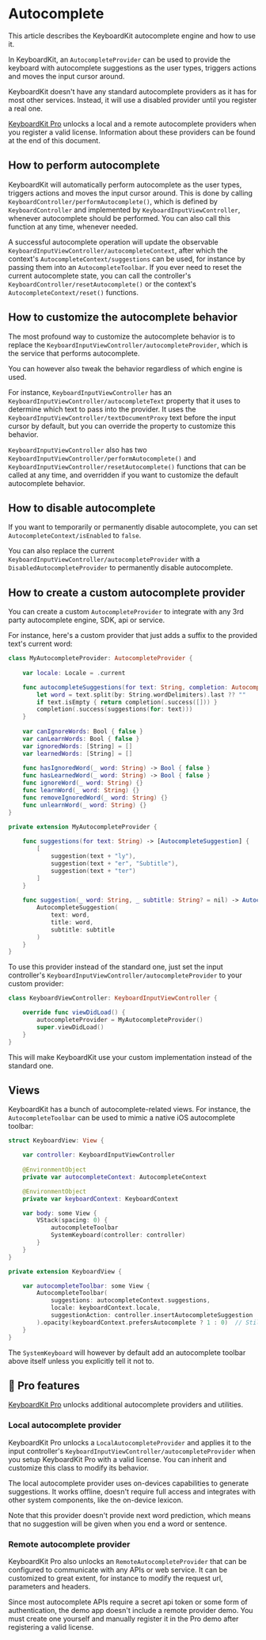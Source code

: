 # Autocomplete

This article describes the KeyboardKit autocomplete engine and how to use it.

In KeyboardKit, an ``AutocompleteProvider`` can be used to provide the keyboard with autocomplete suggestions as the user types, triggers actions and moves the input cursor around.

KeyboardKit doesn't have any standard autocomplete providers as it has for most other services. Instead, it will use a disabled provider until you register a real one.

[KeyboardKit Pro][Pro] unlocks a local and a remote autocomplete providers when you register a valid license. Information about these providers can be found at the end of this document.



## How to perform autocomplete

KeyboardKit will automatically perform autocomplete as the user types, triggers actions and moves the input cursor around. This is done by calling ``KeyboardController/performAutocomplete()``, which is defined by ``KeyboardController`` and implemented by ``KeyboardInputViewController``, whenever autocomplete should be performed. You can also call this function at any time, whenever needed. 

A successful autocomplete operation will update the observable ``KeyboardInputViewController/autocompleteContext``, after which the context's ``AutocompleteContext/suggestions`` can be used, for instance by passing them into an ``AutocompleteToolbar``. If you ever need to reset the current autocomplete state, you can call the controller's ``KeyboardController/resetAutocomplete()`` or the context's ``AutocompleteContext/reset()`` functions.



## How to customize the autocomplete behavior

The most profound way to customize the autocomplete behavior is to replace the ``KeyboardInputViewController/autocompleteProvider``, which is the service that performs autocomplete. 

You can however also tweak the behavior regardless of which engine is used. 

For instance, ``KeyboardInputViewController`` has an ``KeyboardInputViewController/autocompleteText`` property that it uses to determine which text to pass into the provider. It uses the ``KeyboardInputViewController/textDocumentProxy`` text before the input cursor by default, but you can override the property to customize this behavior.

``KeyboardInputViewController`` also has two ``KeyboardInputViewController/performAutocomplete()`` and ``KeyboardInputViewController/resetAutocomplete()`` functions that can be called at any time, and overridden if you want to customize the default autocomplete behavior.



## How to disable autocomplete

If you want to temporarily or permanently disable autocomplete, you can set ``AutocompleteContext/isEnabled`` to `false`.

You can also replace the current ``KeyboardInputViewController/autocompleteProvider`` with a ``DisabledAutocompleteProvider`` to permanently disable autocomplete.



## How to create a custom autocomplete provider

You can create a custom ``AutocompleteProvider`` to integrate with any 3rd party autocomplete engine, SDK, api or service.

For instance, here's a custom provider that just adds a suffix to the provided text's current word:

```swift
class MyAutocompleteProvider: AutocompleteProvider {
    
    var locale: Locale = .current

    func autocompleteSuggestions(for text: String, completion: AutocompleteCompletion) {
        let word = text.split(by: String.wordDelimiters).last ?? ""
        if text.isEmpty { return completion(.success([])) }
        completion(.success(suggestions(for: text)))
    }
    
    var canIgnoreWords: Bool { false }
    var canLearnWords: Bool { false }
    var ignoredWords: [String] = []
    var learnedWords: [String] = []
    
    func hasIgnoredWord(_ word: String) -> Bool { false }
    func hasLearnedWord(_ word: String) -> Bool { false }
    func ignoreWord(_ word: String) {}
    func learnWord(_ word: String) {}
    func removeIgnoredWord(_ word: String) {}
    func unlearnWord(_ word: String) {}
}

private extension MyAutocompleteProvider {
    
    func suggestions(for text: String) -> [AutocompleteSuggestion] {
        [
            suggestion(text + "ly"),
            suggestion(text + "er", "Subtitle"),
            suggestion(text + "ter")
        ]
    }
    
    func suggestion(_ word: String, _ subtitle: String? = nil) -> AutocompleteSuggestion {
        AutocompleteSuggestion(
            text: word, 
            title: word, 
            subtitle: subtitle
        )
    }
}
```

To use this provider instead of the standard one, just set the input controller's ``KeyboardInputViewController/autocompleteProvider`` to your custom provider:

```swift
class KeyboardViewController: KeyboardInputViewController {

    override func viewDidLoad() {
        autocompleteProvider = MyAutocompleteProvider()
        super.viewDidLoad()
    }
}
```

This will make KeyboardKit use your custom implementation instead of the standard one.



## Views

KeyboardKit has a bunch of autocomplete-related views. For instance, the ``AutocompleteToolbar`` can be used to mimic a native iOS autocomplete toolbar:

```swift
struct KeyboardView: View {

    var controller: KeyboardInputViewController
    
    @EnvironmentObject
    private var autocompleteContext: AutocompleteContext

    @EnvironmentObject
    private var keyboardContext: KeyboardContext

    var body: some View {
        VStack(spacing: 0) {
            autocompleteToolbar
            SystemKeyboard(controller: controller)
        }
    }
}

private extension KeyboardView {

    var autocompleteToolbar: some View {
        AutocompleteToolbar(
            suggestions: autocompleteContext.suggestions,
            locale: keyboardContext.locale,
            suggestionAction: controller.insertAutocompleteSuggestion
        ).opacity(keyboardContext.prefersAutocomplete ? 1 : 0)  // Still allocate height to make room for callouts
    }
}
```

The ``SystemKeyboard`` will however by default add an autocomplete toolbar above itself unless you explicitly tell it not to.    



## 👑 Pro features

[KeyboardKit Pro][Pro] unlocks additional autocomplete providers and utilities.


### Local autocomplete provider

KeyboardKit Pro unlocks a ``LocalAutocompleteProvider`` and applies it to the input controller's ``KeyboardInputViewController/autocompleteProvider`` when you setup KeyboardKit Pro with a  valid license. You can inherit and customize this class to modify its behavior.

The local autocomplete provider uses on-devices capabilities to generate suggestions. It works offline, doesn't require full access and integrates with other system components, like the on-device lexicon.

Note that this provider doesn't provide next word prediction, which means that no suggestion will be given when you end a word or sentence. 


### Remote autocomplete provider

KeyboardKit Pro also unlocks an ``RemoteAutocompleteProvider`` that can be configured to communicate with any APIs or web service. It can be customized to great extent, for instance to modify the request url, parameters and headers. 

Since most autocomplete APIs require a secret api token or some form of authentication, the demo app doesn't include a remote provider demo. You must create one yourself and manually register it in the Pro demo after registering a valid license.



[Pro]: https://github.com/KeyboardKit/KeyboardKitPro
